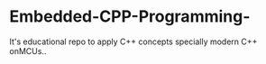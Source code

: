 # Embedded-CPP-Programming-
It's educational repo to apply C++ concepts specially modern C++ onMCUs..
